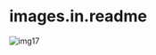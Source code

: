 # images.in.readme

![img17](https://user-images.githubusercontent.com/84294406/150211869-63f27e92-57d2-4e5f-a33b-7d2d44c91498.png)
